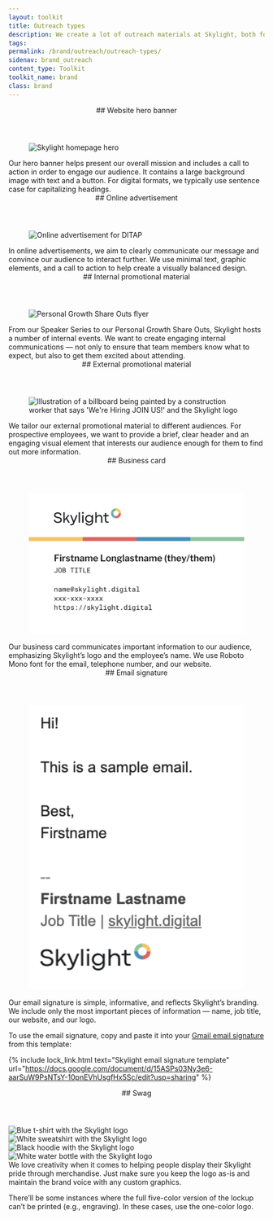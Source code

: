```yaml
---
layout: toolkit
title: Outreach types
description: We create a lot of outreach materials at Skylight, both for internal activities and to generate brand awareness externally. See how we’ve applied our design guidelines to a range of different assets.
tags:
permalink: /brand/outreach/outreach-types/
sidenav: brand_outreach
content_type: Toolkit
toolkit_name: brand
class: brand
---
```


<div class="brand__content-section grid">
  <header class="grid__heading" markdown="1">
## Website hero banner
  </header>
  <figure class="grid__image section__container p-4 p-md-5">
    <img class="" src="/img/brand/outreach/hero.png" alt="Skylight homepage hero">
  </figure>
  <div class="grid__content" markdown="1">
Our hero banner helps present our overall mission and includes a call to action in order to engage our audience. It contains a large background image with text and a button. For digital formats, we typically use sentence case for capitalizing headings.
</div>
</div>

<div class="brand__content-section grid">
  <header class="grid__heading" markdown="1">
## Online advertisement
  </header>
  <figure class="grid__image section__container p-4 p-md-5">
    <img class="" src="/img/brand/outreach/online-ad.svg" alt="Online advertisement for DITAP">
  </figure>
  <div class="grid__content" markdown="1">
In online advertisements, we aim to clearly communicate our message and convince our audience to interact further. We use minimal text, graphic elements, and a call to action to help create a visually balanced design.
</div>
</div>

<div class="brand__content-section grid">
  <header class="grid__heading" markdown="1">
## Internal promotional material
  </header>
  <div class="grid__image section__container p-4 p-md-5">
    <figure class="mb-0 px-md-4 px-lg-6">
      <img class="" src="/img/brand/outreach/personal-growth-share-outs-flyer.svg" alt="Personal Growth Share Outs flyer">
    </figure>
  </div>
  <div class="grid__content" markdown="1">
From our Speaker Series to our Personal Growth Share Outs, Skylight hosts a number of internal events. We want to create engaging internal communications — not only to ensure that team members know what to expect, but also to get them excited about attending.
</div>
</div>

<div class="brand__content-section grid">
  <header class="grid__heading" markdown="1">
## External promotional material
  </header>
  <figure class="grid__image section__container p-4 p-md-5">
    <img class="" src="/img/brand/outreach/external-promotion-material.svg" alt="Illustration of a billboard being painted by a construction worker that says 'We're Hiring JOIN US!' and the Skylight logo">
  </figure>
  <div class="grid__content" markdown="1">
We tailor our external promotional material to different audiences. For prospective employees, we want to provide a brief, clear header and an engaging visual element that interests our audience enough for them to find out more information.
</div>
</div>

<div class="brand__content-section grid">
  <header class="grid__heading" markdown="1">
## Business card
  </header>
  <figure class="grid__image section__img p-4 p-md-5">
    <img class="img--business-card maxw-mobile" src="/img/brand/outreach/business-card.svg" alt="Skylight business card">
  </figure>
  <div class="grid__content" markdown="1">
Our business card communicates important information to our audience, emphasizing Skylight’s logo and the employee’s name. We use Roboto Mono font for the email, telephone number, and our website.
</div>
</div>

<div class="brand__content-section grid">
  <header class="grid__heading" markdown="1">
## Email signature
  </header>
  <figure class="grid__image section__img p-4 p-md-5">
    <img class="border maxw-card-lg" src="/img/brand/outreach/email-signature.jpg" alt="Skylight email signature">
  </figure>
  <div class="grid__content" markdown="1">
Our email signature is simple, informative, and reflects Skylight’s branding. We include only the most important pieces of information — name, job title, our website, and our logo.

To use the email signature, copy and paste it into your [Gmail email signature](https://support.google.com/mail/answer/8395?hl=en&co=GENIE.Platform%3DDesktop) from this template:

{% include lock_link.html
  text="Skylight email signature template"
  url="https://docs.google.com/document/d/15ASPs03Ny3e6-aarSuW9PsNTsY-10pnEVhUsgfHx5Sc/edit?usp=sharing"
%}
</div>
</div>

<div class="brand__content-section grid">
  <header class="grid__heading" markdown="1">
## Swag
  </header>
  <div class="grid__image section__container p-5">
    <div class="row">
      <div class="col-md-6">
        <img src="/img/brand/outreach/swag/shirt.jpg" alt="Blue t-shirt with the Skylight logo">
      </div>
      <div class="col-md-6 mt-5 mt-md-0">
        <img src="/img/brand/outreach/swag/sweatshirt.jpg" alt="White sweatshirt with the Skylight logo">
      </div>
    </div>
    <div class="row">
      <div class="col-md-6 mt-5">
        <img src="/img/brand/outreach/swag/hoodie.jpg" alt="Black hoodie with the Skylight logo">
      </div>
      <div class="col-md-6 mt-5">
        <img src="/img/brand/outreach/swag/bottle.jpg" alt="White water bottle with the Skylight logo">
      </div>
    </div>
  </div>
  <div class="grid__content" markdown="1">
We love creativity when it comes to helping people display their Skylight pride through merchandise. Just make sure you keep the logo as-is and maintain the brand voice with any custom graphics.

There’ll be some instances where the full five-color version of the lockup can’t be printed (e.g., engraving). In these cases, use the one-color logo.
</div>
</div>
